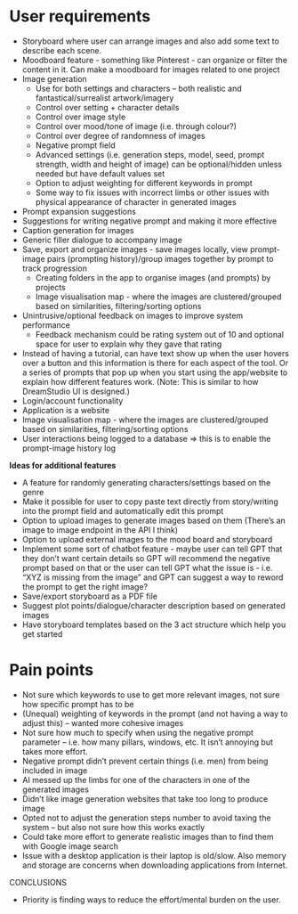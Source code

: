 # User requirements

- Storyboard where user can arrange images and also add some text to describe each scene.
- Moodboard feature - something like Pinterest - can organize or filter the content in it. Can make a moodboard for images related to one project
- Image generation
    - Use for both settings and characters – both realistic and fantastical/surrealist artwork/imagery
    - Control over setting + character details
    - Control over image style
    - Control over mood/tone of image (i.e. through colour?)
    - Control over degree of randomness of images
    - Negative prompt field
    - Advanced settings (i.e. generation steps, model, seed, prompt strength, width and height of image) can be optional/hidden unless needed but have default values set
    - Option to adjust weighting for different keywords in prompt
    - Some way to fix issues with incorrect limbs or other issues with physical appearance of character in generated images
- Prompt expansion suggestions
- Suggestions for writing negative prompt and making it more effective
- Caption generation for images
- Generic filler dialogue to accompany image
- Save, export and organize images - save images locally, view prompt-image pairs (prompting history)/group images together by prompt to track progression
    - Creating folders in the app to organise images (and prompts) by projects
    - Image visualisation map - where the images are clustered/grouped based on similarities, filtering/sorting options
- Unintrusive/optional feedback on images to improve system performance
    - Feedback mechanism could be rating system out of 10 and optional space for user to explain why they gave that rating
- Instead of having a tutorial, can have text show up when the user hovers over a button and this information is there for each aspect of the tool. Or a series of prompts that pop up when you start using the app/website to explain how different features work. (Note: This is similar to how DreamStudio UI is designed.)
- Login/account functionality
- Application is a website
- Image visualisation map - where the images are clustered/grouped based on similarities, filtering/sorting options
- User interactions being logged to a database ⇒ this is to enable the prompt-image history log

**Ideas for additional features**

- A feature for randomly generating characters/settings based on the genre
- Make it possible for user to copy paste text directly from story/writing into the prompt field and automatically edit this prompt
- Option to upload images to generate images based on them (There’s an image to image endpoint in the API I think)
- Option to upload external images to the mood board and storyboard
- Implement some sort of chatbot feature - maybe user can tell GPT that they don’t want certain details so GPT will recommend the negative prompt based on that or the user can tell GPT what the issue is - i.e. “XYZ is missing from the image” and GPT can suggest a way to reword the prompt to get the right image?
- Save/export storyboard as a PDF file
- Suggest plot points/dialogue/character description based on generated images
- Have storyboard templates based on the 3 act structure which help you get started

# Pain points

- Not sure which keywords to use to get more relevant images, not sure how specific prompt has to be
- (Unequal) weighting of keywords in the prompt (and not having a way to adjust this) – wanted more cohesive images
- Not sure how much to specify when using the negative prompt parameter – i.e. how many pillars, windows, etc. It isn’t annoying but takes more effort.
- Negative prompt didn’t prevent certain things (i.e. men) from being included in image
- AI messed up the limbs for one of the characters in one of the generated images
- Didn’t like image generation websites that take too long to produce image
- Opted not to adjust the generation steps number to avoid taxing the system – but also not sure how this works exactly
- Could take more effort to generate realistic images than to find them with Google image search
- Issue with a desktop application is their laptop is old/slow. Also memory and storage are concerns when downloading applications from Internet.

CONCLUSIONS

- Priority is finding ways to reduce the effort/mental burden on the user.
